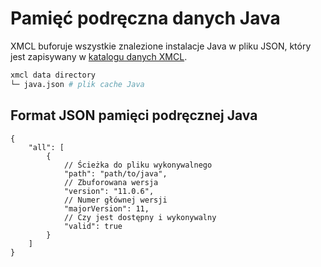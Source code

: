 # Pamięć podręczna danych Java

XMCL buforuje wszystkie znalezione instalacje Java w pliku JSON, który jest zapisywany w [katalogu danych XMCL](/pl/guide/manage#xmcl-cache-and-database).

```sh
xmcl data directory
└─ java.json # plik cache Java
```

## Format JSON pamięci podręcznej Java

```json5
{
    "all": [
        {
            // Ścieżka do pliku wykonywalnego
            "path": "path/to/java",
            // Zbuforowana wersja
            "version": "11.0.6",
            // Numer głównej wersji
            "majorVersion": 11,
            // Czy jest dostępny i wykonywalny
            "valid": true
        }
    ]
}
```
